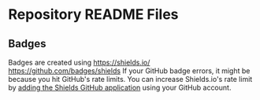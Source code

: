 # Repository README Files


## Badges
Badges are created using https://shields.io/
https://github.com/badges/shields
If your GitHub badge errors, it might be because you hit GitHub's rate limits. 
You can increase Shields.io's rate limit by 
[adding the Shields GitHub application](https://img.shields.io/github-auth) 
using your GitHub account.
